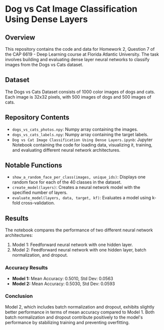 # Dog vs Cat Image Classification Using Dense Layers

## Overview
This repository contains the code and data for Homework 2, Question 7 of the CAP 6619 - Deep Learning course at Florida Atlantic University. The task involves building and evaluating dense layer neural networks to classify images from the Dogs vs Cats dataset.

## Dataset
The Dogs vs Cats Dataset consists of 1000 color images of dogs and cats. Each image is 32x32 pixels, with 500 images of dogs and 500 images of cats.

## Repository Contents
- `dogs_vs_cats_photos.npy`: Numpy array containing the images.
- `dogs_vs_cats_labels.npy`: Numpy array containing the target labels.
- `Dog vs Cat Image Classification Using Dense Layers.ipynb`: Jupyter Notebook containing the code for loading data, visualizing it, training, and evaluating different neural network architectures.

## Notable Functions
- `show_a_random_face_per_class(images, unique_ids)`: Displays one random face for each of the 40 classes in the dataset.
- `create_model(layers)`: Creates a neural network model with the specified number of layers.
- `evaluate_model(layers, data, target, kf)`: Evaluates a model using k-fold cross-validation.

## Results
The notebook compares the performance of two different neural network architectures:
1. Model 1: Feedforward neural network with one hidden layer.
2. Model 2: Feedforward neural network with one hidden layer, batch normalization, and dropout.

### Accuracy Results
- **Model 1:** Mean Accuracy: 0.5010, Std Dev: 0.0563
- **Model 2:** Mean Accuracy: 0.5030, Std Dev: 0.0593

### Conclusion
Model 2, which includes batch normalization and dropout, exhibits slightly better performance in terms of mean accuracy compared to Model 1. Both batch normalization and dropout contribute positively to the model's performance by stabilizing training and preventing overfitting.
